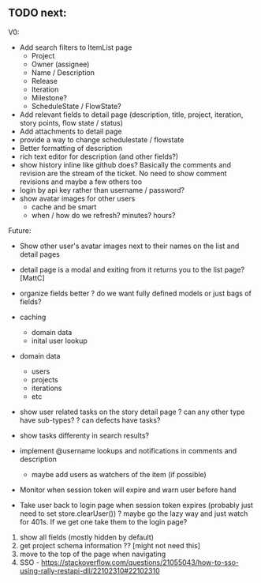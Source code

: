 
## TODO next:


V0:

* Add search filters to ItemList page 
  * Project
  * Owner (assignee)
  * Name / Description
  * Release
  * Iteration
  * Milestone?
  * ScheduleState / FlowState? 
* Add relevant fields to detail page (description, title, project, iteration, story points, flow state / status)
* Add attachments to detail page
* provide a way to change schedulestate / flowstate
* Better formatting of description
* rich text editor for description (and other fields?)
* show history inline like github does? Basically the comments and revision are the stream of the ticket. No need to show comment revisions and maybe a few others too
* login by api key rather than username / password?
* show avatar images for other users
   - cache and be smart
   - when / how do we refresh? minutes? hours?








Future:

* Show other user's avatar images next to their names on the list and detail pages

* detail page is a modal and exiting from it returns you to the list page? [MattC]

* organize fields better 
    ? do we want fully defined models or just bags of fields? 
* caching
    - domain data
    - inital user lookup
* domain data 
    - users
    - projects 
    - iterations
    - etc
* show user related tasks on the story detail page
   ? can any other type have sub-types? 
   ? can defects have tasks?
* show tasks differenty in search results?   
* implement @username lookups and notifications in comments and description
   - maybe add users as watchers of the item (if possible)
* Monitor when session token will expire and warn user before hand
* Take user back to login page when session token expires (probably just need to set store.clearUser())
    ? maybe go the lazy way and just watch for 401s. If we get one take them to the login page?

1. show all fields (mostly hidden by default)
2. get project schema information ??  [might not need this]
5. move to the top of the page when navigating
6. SSO - https://stackoverflow.com/questions/21055043/how-to-sso-using-rally-restapi-dll/22102310#22102310

  
